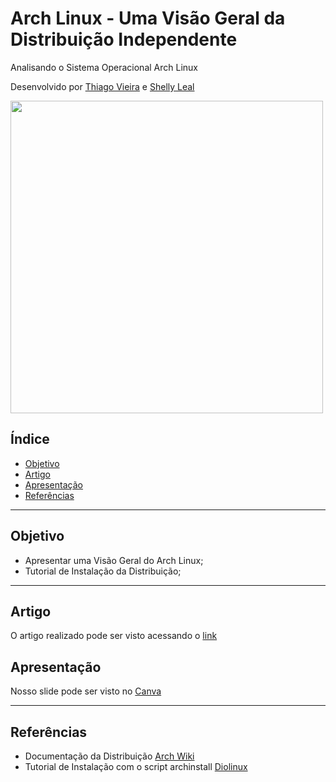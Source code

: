 # Arch Linux - Uma Visão Geral da Distribuição Independente 
Analisando o Sistema Operacional Arch Linux 

Desenvolvido por [Thiago Vieira](https://github.com/MustPlay) e [Shelly Leal](https://github.com/ShellyLeal05)
<div>
  <img align="center" height "180em" src="https://github.com/ShellyLeal05/ThiagoVieira_ShellyLeal_dist_os_rr_2023/assets/94469543/ed8ca022-3bbe-454e-a615-5d6e78f55571" width="500"/>
<div>
  
 ## Índice

- [Objetivo](#Objetivo)
- [Artigo](#Artigo)
- [Apresentação](#Apresentação)
- [Referências](#Referências)

---  

## Objetivo 

- Apresentar uma Visão Geral do Arch Linux;
- Tutorial de Instalação da Distribuição;

----
  
## Artigo

O artigo realizado pode ser visto acessando o [link](https://docs.google.com/document/d/1q3NGMee8oTCyl38mwx_ksIEQijp2CEc7/edit?usp=sharing&ouid=115262413352017542652&rtpof=true&sd=true)

## Apresentação 

Nosso slide pode ser visto no [Canva](https://www.canva.com/design/DAFlY5rabc4/2NoayF3JMYslYG-lXkOB0Q/edit?analyticsCorrelationId=e5abb20d-18d9-45b8-aa7b-355c41638007)

---

## Referências

- Documentação da Distribuição [Arch Wiki](https://wiki.archlinux.org/)
- Tutorial de Instalação com o script archinstall [Diolinux](https://www.youtube.com/watch?v=_nDqRToEtpo)
  
  
  
  
  
  
  
  
  
  
  
  
  
  
  
  
  
  



